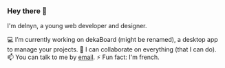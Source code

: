 ### Hey there 👋

I'm delnyn, a young web developer and designer.

💻 I’m currently working on dekaBoard (might be renamed), a desktop app to manage your projects.
🤝 I can collaborate on everything (that I can do).
📫 You can talk to me by [email](mailto:delnyn02@gmail.com).
⚡ Fun fact: I'm french.  

